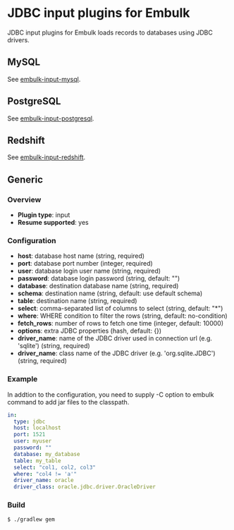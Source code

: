 # JDBC input plugins for Embulk

JDBC input plugins for Embulk loads records to databases using JDBC drivers.

## MySQL

See [embulk-input-mysql](embulk-input-mysql/).

## PostgreSQL

See [embulk-input-postgresql](embulk-input-postgresql/).

## Redshift

See [embulk-input-redshift](embulk-input-redshift/).

## Generic

### Overview

* **Plugin type**: input
* **Resume supported**: yes

### Configuration

- **host**: database host name (string, required)
- **port**: database port number (integer, required)
- **user**: database login user name (string, required)
- **password**: database login password (string, default: "")
- **database**: destination database name (string, required)
- **schema**: destination name (string, default: use default schema)
- **table**: destination name (string, required)
- **select**: comma-separated list of columns to select (string, default: "*")
- **where**: WHERE condition to filter the rows (string, default: no-condition)
- **fetch_rows**: number of rows to fetch one time (integer, default: 10000)
- **options**: extra JDBC properties (hash, default: {})
- **driver_name**: name of the JDBC driver used in connection url (e.g. 'sqlite') (string, required)
- **driver_name**: class name of the JDBC driver (e.g. 'org.sqlite.JDBC') (string, required)

### Example

In addtion to the configuration, you need to supply -C option to embulk command to add jar files to the classpath.

```yaml
in:
  type: jdbc
  host: localhost
  port: 1521
  user: myuser
  password: ""
  database: my_database
  table: my_table
  select: "col1, col2, col3"
  where: "col4 != 'a'"
  driver_name: oracle
  driver_class: oracle.jdbc.driver.OracleDriver
```

### Build

```
$ ./gradlew gem
```
